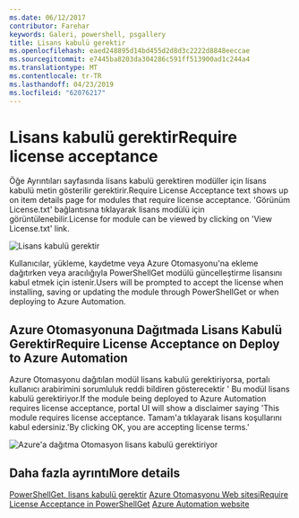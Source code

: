 ```yaml
---
ms.date: 06/12/2017
contributor: Farehar
keywords: Galeri, powershell, psgallery
title: Lisans kabulü gerektir
ms.openlocfilehash: eaed248895d14bd455d2d8d3c2222d8848eeccae
ms.sourcegitcommit: e7445ba8203da304286c591ff513900ad1c244a4
ms.translationtype: MT
ms.contentlocale: tr-TR
ms.lasthandoff: 04/23/2019
ms.locfileid: "62076217"
---
```

# <a name="require-license-acceptance"></a><span data-ttu-id="8dc10-103">Lisans kabulü gerektir</span><span class="sxs-lookup"><span data-stu-id="8dc10-103">Require license acceptance</span></span>

<span data-ttu-id="8dc10-104">Öğe Ayrıntıları sayfasında lisans kabulü gerektiren modüller için lisans kabulü metin gösterilir gerektirir.</span><span class="sxs-lookup"><span data-stu-id="8dc10-104">Require License Acceptance text shows up on item details page for modules that require license acceptance.</span></span> <span data-ttu-id="8dc10-105">'Görünüm License.txt' bağlantısına tıklayarak lisans modülü için görüntülenebilir.</span><span class="sxs-lookup"><span data-stu-id="8dc10-105">License for module can be viewed by clicking on 'View License.txt' link.</span></span>

![Lisans kabulü gerektir](../../Images/RequireLicenseAcceptance.png)

<span data-ttu-id="8dc10-107">Kullanıcılar, yükleme, kaydetme veya Azure Otomasyonu'na ekleme dağıtırken veya aracılığıyla PowerShellGet modülü güncelleştirme lisansını kabul etmek için istenir.</span><span class="sxs-lookup"><span data-stu-id="8dc10-107">Users will be prompted to accept the license when installing, saving or updating the module through PowerShellGet or when deploying to Azure Automation.</span></span>

## <a name="require-license-acceptance-on-deploy-to-azure-automation"></a><span data-ttu-id="8dc10-108">Azure Otomasyonuna Dağıtmada Lisans Kabulü Gerektir</span><span class="sxs-lookup"><span data-stu-id="8dc10-108">Require License Acceptance on Deploy to Azure Automation</span></span>

<span data-ttu-id="8dc10-109">Azure Otomasyonu dağıtılan modül lisans kabulü gerektiriyorsa, portalı kullanıcı arabirimini sorumluluk reddi bildiren gösterecektir ' Bu modül lisans kabulü gerektiriyor.</span><span class="sxs-lookup"><span data-stu-id="8dc10-109">If the module being deployed to Azure Automation requires license acceptance, portal UI will show a disclaimer saying 'This module requires license acceptance.</span></span> <span data-ttu-id="8dc10-110">Tamam'a tıklayarak lisans koşullarını kabul edersiniz.'</span><span class="sxs-lookup"><span data-stu-id="8dc10-110">By clicking OK, you are accepting license terms.'</span></span>

![Azure'a dağıtma Otomasyon lisans kabulü gerektiriyor](../../Images/DeployToAzureAutomationRequireLicenseAcceptanceDisclaimer.png)

## <a name="more-details"></a><span data-ttu-id="8dc10-112">Daha fazla ayrıntı</span><span class="sxs-lookup"><span data-stu-id="8dc10-112">More details</span></span>

<span data-ttu-id="8dc10-113">[PowerShellGet, lisans kabulü gerektir](../../concepts/module-license-acceptance.md)
[Azure Otomasyonu Web sitesi](/azure/automation)</span><span class="sxs-lookup"><span data-stu-id="8dc10-113">[Require License Acceptance in PowerShellGet](../../concepts/module-license-acceptance.md)
[Azure Automation website](/azure/automation)</span></span>

